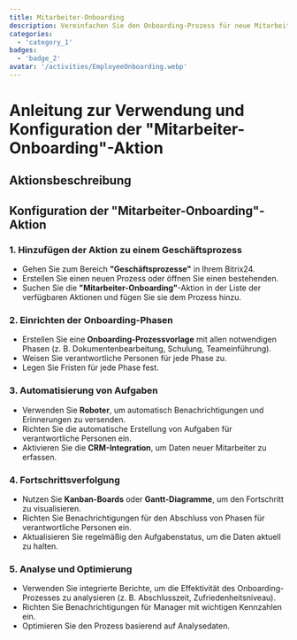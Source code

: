 ```yaml
---
title: Mitarbeiter-Onboarding
description: Vereinfachen Sie den Onboarding-Prozess für neue Mitarbeiter.
categories: 
  - 'category_1'
badges: 
  - 'badge_2'
avatar: '/activities/EmployeeOnboarding.webp'
---
```

# Anleitung zur Verwendung und Konfiguration der "Mitarbeiter-Onboarding"-Aktion

## Aktionsbeschreibung

## **Konfiguration der "Mitarbeiter-Onboarding"-Aktion**

### 1. Hinzufügen der Aktion zu einem Geschäftsprozess
- Gehen Sie zum Bereich **"Geschäftsprozesse"** in Ihrem Bitrix24.
- Erstellen Sie einen neuen Prozess oder öffnen Sie einen bestehenden.
- Suchen Sie die **"Mitarbeiter-Onboarding"**-Aktion in der Liste der verfügbaren Aktionen und fügen Sie sie dem Prozess hinzu.

### 2. Einrichten der Onboarding-Phasen
- Erstellen Sie eine **Onboarding-Prozessvorlage** mit allen notwendigen Phasen (z. B. Dokumentenbearbeitung, Schulung, Teameinführung).
- Weisen Sie verantwortliche Personen für jede Phase zu.
- Legen Sie Fristen für jede Phase fest.

### 3. Automatisierung von Aufgaben
- Verwenden Sie **Roboter**, um automatisch Benachrichtigungen und Erinnerungen zu versenden.
- Richten Sie die automatische Erstellung von Aufgaben für verantwortliche Personen ein.
- Aktivieren Sie die **CRM-Integration**, um Daten neuer Mitarbeiter zu erfassen.

### 4. Fortschrittsverfolgung
- Nutzen Sie **Kanban-Boards** oder **Gantt-Diagramme**, um den Fortschritt zu visualisieren.
- Richten Sie Benachrichtigungen für den Abschluss von Phasen für verantwortliche Personen ein.
- Aktualisieren Sie regelmäßig den Aufgabenstatus, um die Daten aktuell zu halten.

### 5. Analyse und Optimierung
- Verwenden Sie integrierte Berichte, um die Effektivität des Onboarding-Prozesses zu analysieren (z. B. Abschlusszeit, Zufriedenheitsniveau).
- Richten Sie Benachrichtigungen für Manager mit wichtigen Kennzahlen ein.
- Optimieren Sie den Prozess basierend auf Analysedaten.